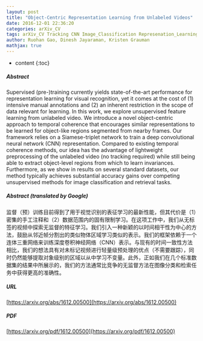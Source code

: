 ```yaml
---
layout: post
title: "Object-Centric Representation Learning from Unlabeled Videos"
date: 2016-12-01 22:36:20
categories: arXiv_CV
tags: arXiv_CV Tracking CNN Image_Classification Represenation_Learning Classification Recognition
author: Ruohan Gao, Dinesh Jayaraman, Kristen Grauman
mathjax: true
---
```


* content
{:toc}

##### Abstract
Supervised (pre-)training currently yields state-of-the-art performance for representation learning for visual recognition, yet it comes at the cost of (1) intensive manual annotations and (2) an inherent restriction in the scope of data relevant for learning. In this work, we explore unsupervised feature learning from unlabeled video. We introduce a novel object-centric approach to temporal coherence that encourages similar representations to be learned for object-like regions segmented from nearby frames. Our framework relies on a Siamese-triplet network to train a deep convolutional neural network (CNN) representation. Compared to existing temporal coherence methods, our idea has the advantage of lightweight preprocessing of the unlabeled video (no tracking required) while still being able to extract object-level regions from which to learn invariances. Furthermore, as we show in results on several standard datasets, our method typically achieves substantial accuracy gains over competing unsupervised methods for image classification and retrieval tasks.

##### Abstract (translated by Google)
监督（预）训练目前得到了用于视觉识别的表征学习的最新性能，但其代价是（1）密集的手工注释和（2）数据范围内的固有限制学习。在这项工作中，我们从无标签的视频中探索无监督的特征学习。我们引入一种新颖的以时间相干性为中心的方法，鼓励从邻近帧分割出的类似物体区域学习类似的表示。我们的框架依赖于一个连体三重网络来训练深度卷积神经网络（CNN）表示。与现有的时间一致性方法相比，我们的想法具有对未标记视频进行轻量级预处理的优点（不需要跟踪），同时仍然能够提取对象级别的区域以从中学习不变量。此外，正如我们在几个标准数据集的结果中所展示的，我们的方法通常比竞争的无监督方法在图像分类和检索任务中获得更高的准确性。

##### URL
[https://arxiv.org/abs/1612.00500](https://arxiv.org/abs/1612.00500)

##### PDF
[https://arxiv.org/pdf/1612.00500](https://arxiv.org/pdf/1612.00500)


